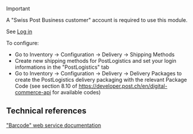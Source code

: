 Important

A "Swiss Post Business customer" account is required to use this module.

See [Log in](https://account.post.ch/selfadmin/?login&lang=en)

To configure:

- Go to Inventory -\> Configuration -\> Delivery -\> Shipping Methods
- Create new shipping methods for PostLogistics and set your login
  informations in the "PostLogistics" tab
- Go to Inventory -\> Configuration -\> Delivery -\> Delivery Packages
  to create the PostLogistics delivery packaging with the relevant
  Package Code (see section 8.10 of
  <https://developer.post.ch/en/digital-commerce-api> for available
  codes)

## Technical references

["Barcode" web service
documentation](https://www.post.ch/en/business/a-z-of-subjects/dropping-off-mail-items/business-sending-letters/barcode-support)
